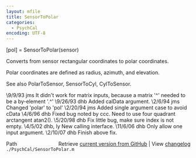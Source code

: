 ```yaml
---
layout: mfile
title: SensorToPolar
categories:
  - PsychCal
encoding: UTF-8
---
```


 [pol] = SensorToPolar(sensor)

 Converts from sensor rectangular coordinates to polar
 coordinates.

 Polar coordinates are defined as radius, azimuth, and elevation.

 See also PolarToSensor, SensorToCyl, CylToSensor.

 \9/9/93 jms It didn't work for matrix inputs, because a
                matrix '^' needed to be a by-element '.^'
 \9/26/93 dhb   Added calData argument.
 \2/6/94  jms   Changed 'polar' to 'pol'
 \2/20/94 jms   Added single argument case to avoid cData
 \4/6/96  dhb    Fixed bug noted by ccc.  Need to use four quadrant
                arctangent atan2().
 \5/20/98 dhb   Fix little bug, make sure index is not empty.
 \4/5/02  dhb, ly  New calling interface.
 \11/6/06 dhb   Only allow one input argument.
 \2/10/07 dhb   Finish above fix.


<div class="code_header" style="text-align:right;">
  <span style="float:left;">Path&nbsp;&nbsp;</span> <span class="counter">Retrieve <a href=
  "https://raw.github.com/Psychtoolbox-3/Psychtoolbox-3/beta/./PsychCal/SensorToPolar.m">current version from GitHub</a> | View <a href=
  "https://github.com/Psychtoolbox-3/Psychtoolbox-3/commits/beta/./PsychCal/SensorToPolar.m">changelog</a></span>
</div>
<div class="code">
  <code>./PsychCal/SensorToPolar.m</code>
</div>
